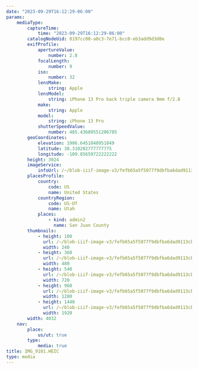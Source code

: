 ```yaml
---
date: "2023-09-29T16:12:29-06:00"
params:
    mediaType:
        captureTime:
            time: "2023-09-29T16:12:29-06:00"
        catalogNodeUid: 0197cc00-a0c3-7e71-bcc0-eb3add9d3d0e
        exifProfile:
            apertureValue:
                number: 2.8
            focalLength:
                number: 9
            iso:
                number: 32
            lensMake:
                string: Apple
            lensModel:
                string: iPhone 13 Pro back triple camera 9mm f/2.8
            make:
                string: Apple
            model:
                string: iPhone 13 Pro
            shutterSpeedValue:
                number: 485.43689551206785
        geoCoordinates:
            elevation: 1906.6451048951049
            latitude: 38.310202777777775
            longitude: -109.85659722222222
        height: 3024
        imageService:
            infoUrl: /~/blob-iiif-image-v3/fefb65a5f5077f9dbfba6dad9113cb91ea2e108c83e1020d977f734535bce073/info.json
        placesProfile:
            country:
                code: US
                name: United States
            countryRegion:
                code: US-UT
                name: Utah
            places:
                - kind: admin2
                  name: San Juan County
        thumbnails:
            - height: 180
              url: /~/blob-iiif-image-v3/fefb65a5f5077f9dbfba6dad9113cb91ea2e108c83e1020d977f734535bce073/full/240%2C180/0/default.jpg
              width: 240
            - height: 360
              url: /~/blob-iiif-image-v3/fefb65a5f5077f9dbfba6dad9113cb91ea2e108c83e1020d977f734535bce073/full/480%2C360/0/default.jpg
              width: 480
            - height: 540
              url: /~/blob-iiif-image-v3/fefb65a5f5077f9dbfba6dad9113cb91ea2e108c83e1020d977f734535bce073/full/720%2C540/0/default.jpg
              width: 720
            - height: 960
              url: /~/blob-iiif-image-v3/fefb65a5f5077f9dbfba6dad9113cb91ea2e108c83e1020d977f734535bce073/full/1280%2C960/0/default.jpg
              width: 1280
            - height: 1440
              url: /~/blob-iiif-image-v3/fefb65a5f5077f9dbfba6dad9113cb91ea2e108c83e1020d977f734535bce073/full/1920%2C1440/0/default.jpg
              width: 1920
        width: 4032
    nav:
        place:
            us/ut: true
        type:
            media: true
title: IMG_9101.HEIC
type: media
---
```

